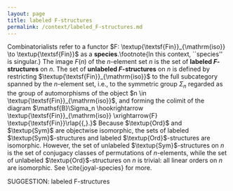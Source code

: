 ```yaml
---
layout: page
title: labeled F-structures
permalink: /context/labeled_F-structures.md
---
```

Combinatorialists refer to a functor $F: \textup{\textsf{Fin}}_{\mathrm{iso}} \to \textup{\textsf{Fin}}$ as a **species**.\footnote{In this context, ``species'' is singular.} The image $F(n)$ of the $n$-element set $n$ is the set of **labeled $F$-structures** on $n$. The set of **unlabeled $F$-structures** on $n$ is defined by restricting  $\textup{\textsf{Fin}}_{\mathrm{iso}}$ to the full subcategory spanned by the $n$-element set, i.e., to the symmetric group $\Sigma_n$ regarded as the group of automorphisms of the object $n \in \textup{\textsf{Fin}}_{\mathrm{iso}}$, and forming the colimit of the diagram $\mathsf{B}\Sigma_n \hookrightarrow \textup{\textsf{Fin}}_{\mathrm{iso}} \xrightarrow{F} \textup{\textsf{Fin}}\rlap{{,}.}$ Because $\textup{Ord}$ and $\textup{Sym}$ are objectwise isomorphic, the sets of labeled $\textup{Sym}$-structures and labeled $\textup{Ord}$-structures are isomorphic. However, the set of unlabeled $\textup{Sym}$-structures on $n$ is the set of conjugacy classes of permutations of $n$-elements, while the set of unlabeled $\textup{Ord}$-structures on $n$ is trivial: all linear orders on $n$ are isomorphic. See \cite{joyal-species} for more.


SUGGESTION: labeled F-structures